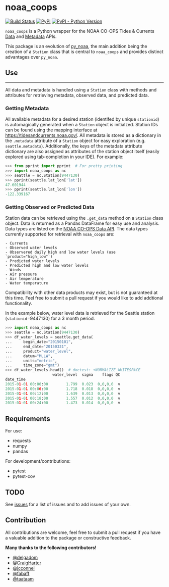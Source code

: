 # noaa_coops

[![Build Status](https://travis-ci.org/GClunies/noaa_coops.svg?branch=master)](https://travis-ci.org/GClunies/noaa_coops)
[![PyPI](https://img.shields.io/pypi/v/noaa_coops.svg)](https://pypi.python.org/pypi/noaa-coops)
[![PyPI - Python Version](https://img.shields.io/pypi/pyversions/noaa_coops.svg)](https://pypi.python.org/pypi/noaa-coops)

`noaa_coops` is a Python wrapper for the NOAA CO-OPS Tides &amp; Currents [Data](https://tidesandcurrents.noaa.gov/api/)
and [Metadata](https://tidesandcurrents.noaa.gov/mdapi/latest/) APIs.


This package is an evolution of [py_noaa](https://github.com/GClunies/py_noaa), the main addition being the creation of a `Station` class that is central to 
 `noaa_coops` and provides distinct advantages over `py_noaa`.

## Use
---
All data and metadata is handled using a `Station` class with methods and 
attributes for retrieving metadata, observed data, and predicted data.

### Getting Metadata

All available metadata for a desired station (identifed by unique `stationid`) 
is automagically generated when a `Station` object is initialzed. Station IDs 
can be found using the mapping interface at https://tidesandcurrents.noaa.gov/.
All metadata is stored as a dictionary in the `.metadata` attribute of a 
`Station` object for easy exploration (e.g. `seattle.metadata`). Additionally, 
the keys of the metadata attribute dictionary are also assigned as attributes 
of the station object itself (easily explored using tab-completion in your IDE).
For example:

```python
>>> from pprint import pprint  # For pretty printing
>>> import noaa_coops as nc
>>> seattle = nc.Station(9447130)
>>> pprint(seattle.lat_lon['lat'])
47.601944
>>> pprint(seattle.lat_lon['lon'])
-122.339167

```

### Getting Observed or Predicted Data
Station data can be retrieved using the `.get_data` method on a `Station` 
class object. Data is returned as a Pandas DataFrame for easy use and analysis. 
Data types are listed on the [NOAA CO-OPS Data API](https://tidesandcurrents.noaa.gov/api/#products). The data types currently supported for retrieval with `noaa_coops` are:

    - Currents
    - Observed water levels
    - Observered daily high and low water levels (use `product="high_low"`)
    - Predicted water levels
    - Predicted high and low water levels
    - Winds
    - Air pressure
    - Air temperature
    - Water temperature

Compatibility with other data products may exist, but is not guaranteed at this 
time. Feel free to submit a pull request if you would like to add addtional 
functionality.

In the example below, water level data is retrieved for the Seattle station (`stationid`=9447130) for a 3 month period.

```python
>>> import noaa_coops as nc
>>> seattle = nc.Station(9447130)
>>> df_water_levels = seattle.get_data(
...     begin_date="20150101",
...     end_date="20150331",
...     product="water_level",
...     datum="MLLW",
...     units="metric",
...     time_zone="gmt")
>>> df_water_levels.head()  # doctest: +NORMALIZE_WHITESPACE
                     water_level  sigma    flags QC
date_time                                          
2015-01-01 00:00:00        1.799  0.023  0,0,0,0  v
2015-01-01 00:06:00        1.718  0.018  0,0,0,0  v
2015-01-01 00:12:00        1.639  0.013  0,0,0,0  v
2015-01-01 00:18:00        1.557  0.012  0,0,0,0  v
2015-01-01 00:24:00        1.473  0.014  0,0,0,0  v

```

## Requirements

For use:
- requests
- numpy
- pandas

For development/contributions:
- pytest
- pytest-cov


## TODO
See [issues](https://github.com/GClunies/py_noaa/issues) for a list of issues 
and to add issues of your own.

## Contribution
All contributions are welcome, feel free to submit a pull request if you have a valuable addition to the package or constructive feedback.

**Many thanks to the following contributors!**
- [@delgadom](https://github.com/delgadom)
- [@CraigHarter](https://github.com/CraigHarter)
- [@jcconnel](https://github.com/jcconnell)
- [@fabaff](https://github.com/fabaff)
- [@taataam](https://github.com/taataam)
